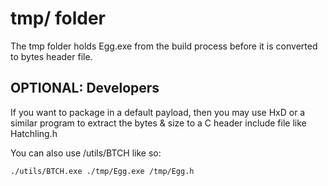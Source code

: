 # tmp/ folder

The tmp folder holds Egg.exe from the build process before it is converted to bytes header file.

## OPTIONAL: Developers

If you want to package in a default payload, then you may use HxD or a similar program to extract the bytes & size to a C header include file like Hatchling.h

You can also use /utils/BTCH like so:

```
./utils/BTCH.exe ./tmp/Egg.exe /tmp/Egg.h
```

